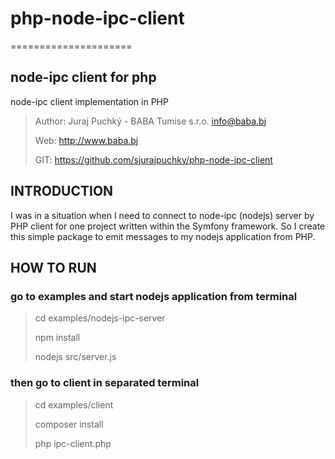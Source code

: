 # php-node-ipc-client
=====================

node-ipc client for php
------------------------

node-ipc client implementation in PHP

> Author: Juraj Puchký - BABA Tumise s.r.o. <info@baba.bj>
>
> Web: http://www.baba.bj
>
> GIT: https://github.com/sjurajpuchky/php-node-ipc-client
>

INTRODUCTION
------------
I was in a situation when I need to connect to node-ipc (nodejs) server by PHP client for one project written within the Symfony framework. So I create this simple package to emit messages to my nodejs application from PHP.

HOW TO RUN
----------

### go to examples and start nodejs application from terminal
> cd examples/nodejs-ipc-server
>
> npm install
>
> nodejs src/server.js

### then go to client in separated terminal
> cd examples/client
>
> composer install
>
> php ipc-client.php
>




